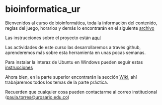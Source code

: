 # bioinformatica_ur
Bienvenidos al curso de bioinformática, toda la información del contenido, reglas del juego, horarios y demás lo encontrarán en el siguiente [archivo](https://github.com/paula-torres/bioinformatica_ur/blob/main/Guia_asignatura_bioinformatica_2023_1.pdf)

Las instrucciones sobre el proyecto están [aquí](https://github.com/paula-torres/bioinformatica_ur/blob/main/Proyecto_instrucciones_bf.pdf)

Las actividades de este curso las desarrollaremos a través github, aprenderemos más sobre esta herramienta en unas pocas semanas.

Para instalar la interaz de Ubuntu en Windows pueden seguir estas [instrucciones](https://ubuntu.com/tutorials/install-ubuntu-desktop#1-overview)

Ahora bien, en la parte superior encontrarán la sección [Wiki](https://github.com/paula-torres/bioinformatica_ur/wiki), ahí trabajaremos todos los temas de la parte práctica.

Recuerden que cualquier cosa pueden contactarme al correo institucional (paula.torres@urosario.edu.co)
